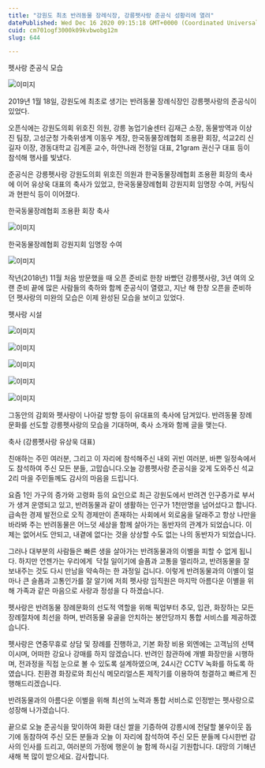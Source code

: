 ```yaml
---
title: "강원도 최초 반려동물 장례식장, 강릉펫사랑 준공식 성황리에 열려"
datePublished: Wed Dec 16 2020 09:15:18 GMT+0000 (Coordinated Universal Time)
cuid: cm701ogf3000k09kvbwobg12m
slug: 644

---
```



펫사랑 준공식 모습

![이미지](https://cdn.hashnode.com/res/hashnode/image/upload/v1739251892686/71bf5963-eea0-4db6-ba19-ae17dacc3656.jpeg)

2019년 1월 18일, 강원도에 최초로 생기는 반려동물 장례식장인 강릉펫사랑의 준공식이 있었다.

오픈식에는 강원도의회 위호진 의원, 강릉 농업기술센터 김재근 소장, 동물방역과 이상진 팀장, 고성군청 가축위생계 이동우 계장, 한국동물장례협회 조용환 회장, 석교2리 신길자 이장, 경동대학교 김계훈 교수, 하얀나래 전정일 대표, 21gram 권신구 대표 등이 참석해 행사를 빛냈다.

준공식은 강릉펫사랑 강원도의회 위호진 의원과 한국동물장례협회 조용환 회장의 축사에 이어 유상욱 대표의 축사가 있었고, 한국동물장례협회 강원지회 임명장 수여, 커팅식과 현판식 등이 이어졌다.

한국동물장례협회 조용환 회장 축사

![이미지](https://cdn.hashnode.com/res/hashnode/image/upload/v1739251894213/7c1897aa-39f7-44b5-b6ff-e0e34ff84847.jpeg)

한국동물장례협회 강원지회 임명장 수여

![이미지](https://cdn.hashnode.com/res/hashnode/image/upload/v1739251895875/e05dc881-e1af-409b-b886-2953f550f145.jpeg)

작년(2018년) 11월 처음 방문했을 때 오픈 준비로 한창 바빴던 강릉펫사랑, 3년 여의 오랜 준비 끝에 많은 사람들의 축하와 함께 준공식이 열렸고, 지난 해 한창 오픈을 준비하던 펫사랑의 미완의 모습은 이제 완성된 모습을 보이고 있었다.

펫사랑 시설

![이미지](https://cdn.hashnode.com/res/hashnode/image/upload/v1739251897518/1d14a4af-1be4-46ba-bca5-dc84b0ed60c6.jpeg)

![이미지](https://cdn.hashnode.com/res/hashnode/image/upload/v1739251899511/e0e317e0-bbe7-4b20-a304-61e1ef314169.jpeg)

![이미지](https://cdn.hashnode.com/res/hashnode/image/upload/v1739251901188/00991329-a1ae-49de-8edf-d7463b8a31f9.jpeg)

![이미지](https://cdn.hashnode.com/res/hashnode/image/upload/v1739251903206/430c4449-1c71-45d4-8ed3-596c3a53a684.jpeg)

![이미지](https://cdn.hashnode.com/res/hashnode/image/upload/v1739251905689/0c0e2bfe-ef36-44bd-aa87-77e8fd366774.jpeg)

그동안의 감회와 펫사랑이 나아갈 방향 등이 유대표의 축사에 담겨있다. 반려동물 장례문화를 선도할 강릉펫사랑의 모습을 기대하며, 축사 소개와 함께 글을 맺는다.

축사 (강릉펫사랑 유상욱 대표)

친애하는 주민 여러분, 그리고 이 자리에 참석해주신 내외 귀빈 여러분, 바쁜 일정속에서도 참석하여 주신 모든 분들, 고맙습니다.오늘 강릉펫사랑 준공식을 갖게 도와주신 석교2리 마을 주민들께도 감사의 마음을 드립니다.

요즘 1인 가구의 증가와 고령화 등의 요인으로 최근 강원도에서 반려견 인구증가로 부서가 생겨 운영되고 있고, 반려동물과 같이 생활하는 인구가 1천만명을 넘어섰다고 합니다. 급속한 경제 발전으로 오직 경제만이 존재하는 사회에서 외로움을 달래주고 항상 나만을 바라봐 주는 반려동물은 어느덧 세상을 함께 살아가는 동반자의 관계가 되었습니다. 이제는 없어서도 안되고, 내곁에 없다는 것을 상상할 수도 없는 나의 동반자가 되었습니다.

그러나 대부분의 사람들은 빠른 생을 살아가는 반려동물과의 이별을 피할 수 없게 됩니다. 하지만 언젠가는 우리에게  닥칠 일이기에 슬픔과 고통을 멀리하고, 반려동물을 잘 보내주는 것도 다시 만남을 약속하는 한 과정일 겁니다. 이렇게 반려동물과의 이별이 얼마나 큰 슬픔과 고통인가를 잘 알기에 저희 펫사랑 임직원은 마지막 아름다운 이별을 위해 가족과 같은 마음으로 사랑과 정성을 다 하겠습니다.

펫사랑은 반려동물 장례문화의 선도적 역할을 위해 픽업부터 추모, 입관, 화장하는 모든 장례절차에 최선을 하며, 반려동물 유골을 안치하는 봉안당까지 통합 서비스를 제공하겠습니다.

펫사랑은 연중무휴로 상담 및 장례를 진행하고, 기본 화장 비용 외엔에는 고객님의 선택이시며, 어떠한 강요나 강매를 하지 않겠습니다. 반려인 참관하에 개별 화장만을 시행하며, 전과정을 직접 눈으로 볼 수 있도록 설계하였으며, 24시간 CCTV 녹화를 하도록 하였습니다. 친환경 화장로와 최신식 메모리얼스톤 제작기를 이용하여 청결하고 빠르게 진행해드리겠습니다.

반려동물과의 아름다운 이별을 위해 최선의 노력과 통합 서비스로 인정받는 펫사랑으로 성장해 나가겠습니다.

끝으로 오늘 준공식을 맞이하여 화환 대신 쌀을 기증하여 강릉시에 전달할 불우이웃 돕기에 동참하여 주신 모든 분들과 오늘 이 자리에 참석하여 주신 모든 분들께 다시한번 감사의 인사를 드리고, 여러분의 가정에 행운이 늘 함께 하시길 기원합니다. 대망의 기해년 새해 복 많이 받으세요. 감사합니다.